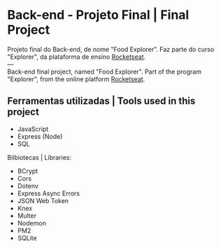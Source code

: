 # Back-end - Projeto Final | Final Project

Projeto final do Back-end, de nome "Food Explorer". Faz parte do curso "Explorer", da plataforma de ensino [Rocketseat](https://rocketseat.com.br/).
<br>—<br>
Back-end final project, named "Food Explorer". Part of the program "Explorer", from the online platform [Rocketseat](https://rocketseat.com.br/).


## Ferramentas utilizadas | Tools used in this project

- JavaScript
- Express (Node)
- SQL

Bilbiotecas | Libraries:
- BCrypt
- Cors
- Dotenv
- Express Async Errors
- JSON Web Token
- Knex
- Multer
- Nodemon
- PM2
- SQLite
